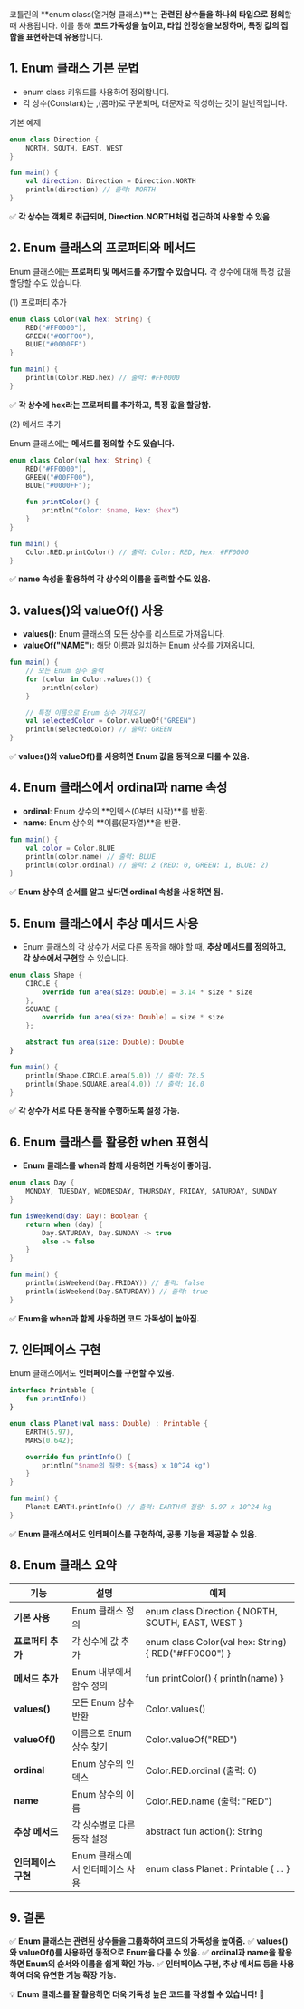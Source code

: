 
코틀린의 **enum class(열거형 클래스)**는 **관련된 상수들을 하나의 타입으로 정의**할 때 사용됩니다.
이를 통해 **코드 가독성을 높이고, 타입 안정성을 보장하며, 특정 값의 집합을 표현하는데 유용**합니다.

## 1. Enum 클래스 기본 문법

- enum class 키워드를 사용하여 정의합니다.
- 각 상수(Constant)는 ,(콤마)로 구분되며, 대문자로 작성하는 것이 일반적입니다.

기본 예제

```kotlin
enum class Direction {
    NORTH, SOUTH, EAST, WEST
}

fun main() {
    val direction: Direction = Direction.NORTH
    println(direction) // 출력: NORTH
}
```

✅ **각 상수는 객체로 취급되며, Direction.NORTH처럼 접근하여 사용할 수 있음.**

## 2. Enum 클래스의 프로퍼티와 메서드

Enum 클래스에는 **프로퍼티 및 메서드를 추가할 수 있습니다.**
각 상수에 대해 특정 값을 할당할 수도 있습니다.

(1) 프로퍼티 추가

```kotlin
enum class Color(val hex: String) {
    RED("#FF0000"),
    GREEN("#00FF00"),
    BLUE("#0000FF")
}

fun main() {
    println(Color.RED.hex) // 출력: #FF0000
}
```

✅ **각 상수에 hex라는 프로퍼티를 추가하고, 특정 값을 할당함.**

(2) 메서드 추가

Enum 클래스에는 **메서드를 정의할 수도 있습니다.**

```kotlin
enum class Color(val hex: String) {
    RED("#FF0000"),
    GREEN("#00FF00"),
    BLUE("#0000FF");

    fun printColor() {
        println("Color: $name, Hex: $hex")
    }
}

fun main() {
    Color.RED.printColor() // 출력: Color: RED, Hex: #FF0000
}
```

✅ **name 속성을 활용하여 각 상수의 이름을 출력할 수도 있음.**

## 3. values()와 valueOf() 사용

- **values()**: Enum 클래스의 모든 상수를 리스트로 가져옵니다.
- **valueOf("NAME")**: 해당 이름과 일치하는 Enum 상수를 가져옵니다.

```kotlin
fun main() {
    // 모든 Enum 상수 출력
    for (color in Color.values()) {
        println(color)
    }

    // 특정 이름으로 Enum 상수 가져오기
    val selectedColor = Color.valueOf("GREEN")
    println(selectedColor) // 출력: GREEN
}
```

✅ **values()와 valueOf()를 사용하면 Enum 값을 동적으로 다룰 수 있음.**

## **4. Enum 클래스에서 ordinal과 name 속성**

- **ordinal**: Enum 상수의 **인덱스(0부터 시작)**를 반환.
- **name**: Enum 상수의 **이름(문자열)**을 반환.

```kotlin
fun main() {
    val color = Color.BLUE
    println(color.name) // 출력: BLUE
    println(color.ordinal) // 출력: 2 (RED: 0, GREEN: 1, BLUE: 2)
}
```

✅ **Enum 상수의 순서를 알고 싶다면 ordinal 속성을 사용하면 됨.**

## 5. Enum 클래스에서 추상 메서드 사용

- Enum 클래스의 각 상수가 서로 다른 동작을 해야 할 때, **추상 메서드를 정의하고, 각 상수에서 구현**할 수 있습니다.

```kotlin
enum class Shape {
    CIRCLE {
        override fun area(size: Double) = 3.14 * size * size
    },
    SQUARE {
        override fun area(size: Double) = size * size
    };

    abstract fun area(size: Double): Double
}

fun main() {
    println(Shape.CIRCLE.area(5.0)) // 출력: 78.5
    println(Shape.SQUARE.area(4.0)) // 출력: 16.0
}
```

✅ **각 상수가 서로 다른 동작을 수행하도록 설정 가능.**

## 6. Enum 클래스를 활용한 when 표현식

- **Enum 클래스를 when과 함께 사용하면 가독성이 좋아짐.**

```kotlin
enum class Day {
    MONDAY, TUESDAY, WEDNESDAY, THURSDAY, FRIDAY, SATURDAY, SUNDAY
}

fun isWeekend(day: Day): Boolean {
    return when (day) {
        Day.SATURDAY, Day.SUNDAY -> true
        else -> false
    }
}

fun main() {
    println(isWeekend(Day.FRIDAY)) // 출력: false
    println(isWeekend(Day.SATURDAY)) // 출력: true
}
```

✅ **Enum을 when과 함께 사용하면 코드 가독성이 높아짐.**

## **7. 인터페이스 구현**

Enum 클래스에서도 **인터페이스를 구현할 수 있음**.

```kotlin
interface Printable {
    fun printInfo()
}

enum class Planet(val mass: Double) : Printable {
    EARTH(5.97),
    MARS(0.642);

    override fun printInfo() {
        println("$name의 질량: ${mass} x 10^24 kg")
    }
}

fun main() {
    Planet.EARTH.printInfo() // 출력: EARTH의 질량: 5.97 x 10^24 kg
}
```

✅ **Enum 클래스에서도 인터페이스를 구현하여, 공통 기능을 제공할 수 있음.**

## 8. Enum 클래스 요약

| **기능**        | **설명**              | **예제**                                               |
| ------------- | ------------------- | ---------------------------------------------------- |
| **기본 사용**     | Enum 클래스 정의         | enum class Direction { NORTH, SOUTH, EAST, WEST }    |
| **프로퍼티 추가**   | 각 상수에 값 추가          | enum class Color(val hex: String) { RED("#FF0000") } |
| **메서드 추가**    | Enum 내부에서 함수 정의     | fun printColor() { println(name) }                   |
| **values()**  | 모든 Enum 상수 반환       | Color.values()                                       |
| **valueOf()** | 이름으로 Enum 상수 찾기     | Color.valueOf("RED")                                 |
| **ordinal**   | Enum 상수의 인덱스        | Color.RED.ordinal (출력: 0)                            |
| **name**      | Enum 상수의 이름         | Color.RED.name (출력: "RED")                           |
| **추상 메서드**    | 각 상수별로 다른 동작 설정     | abstract fun action(): String                        |
| **인터페이스 구현**  | Enum 클래스에서 인터페이스 사용 | enum class Planet : Printable { ... }                |

## 9. 결론

✅ **Enum 클래스는 관련된 상수들을 그룹화하여 코드의 가독성을 높여줌.**
✅ **values()와 valueOf()를 사용하면 동적으로 Enum을 다룰 수 있음.**
✅ **ordinal과 name을 활용하면 Enum의 순서와 이름을 쉽게 확인 가능.**
✅ **인터페이스 구현, 추상 메서드 등을 사용하여 더욱 유연한 기능 확장 가능.**

💡 **Enum 클래스를 잘 활용하면 더욱 가독성 높은 코드를 작성할 수 있습니다! 🚀**
